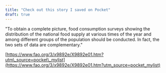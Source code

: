 ```yaml
---
title: "Check out this story I saved on Pocket"
draft: true
---
```


"To obtain a complete picture, food consumption surveys showing the distribution of the national food supply at various times of the year and among different groups of the population should be conducted. In fact, the two sets of data are complementary."

[https://www.fao.org/3/x9892e/X9892e01.htm?utm\_source=pocket\_mylist](https://www.fao.org/3/x9892e/X9892e01.htm?utm_source=pocket_mylist)

